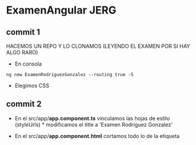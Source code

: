 # ExamenAngular JERG

## commit 1

HACEMOS UN REPO Y LO CLONAMOS (LEYENDO EL EXAMEN POR SI HAY ALGO RARO)

- En consola
~~~
ng new ExamenRodriguezGonzalez --routing true -S
~~~
- Elegimos CSS

## commit 2

- En el src/app/**app.component.ts** vinculamos las hojas de estilo (styleUrls) * modificamos el title a 'Examen Rodriguez Gonzalez'
- En el src/app/**app.component.html** cortamos todo lo de la etiqueta <style> y lo pegamos en src/app/app.component.css
- En **package.json** para modificar los parametros del ng start (puerto...etc) 
    - donde dice:
      ~~~
      "start": "ng serve"
      ~~~
    - debe decir
      ~~~
      "start": "ng serve -o --port 4234"
      ~~~
- En consola

    ~~~
    npm start 
    ~~~

    para sacar por localhost la página.

## commit 3

- instalamos bootstrap
    - En consola:
        ~~~
        npm install bootstrap
        npm i @popperjs/core
        ~~~
Luego navegue a su aplicación angular 13 y abra el archivo angular.json. Y luego agregue el siguiente código en él; como sigue:

    ~~~
    "styles": [
                  ...
                  "node_modules/bootstrap/dist/css/bootstrap.min.css"
              ],
    "scripts": [
                  ...
                   "node_modules/bootstrap/dist/js/bootstrap.min.js"
               ]
    ~~~

angular.json debe de quedar se la siguiente manera y aplicandolo a inmoguanche
    
    ~~~
        {
      "$schema": "./node_modules/@angular/cli/lib/config/schema.json",
      "version": 1,
      "newProjectRoot": "projects",
      "projects": {
        "frontend": {
          "projectType": "application",
          "schematics": {
            "@schematics/angular:application": {
              "strict": true
            }
          },
          "root": "",
          "sourceRoot": "src",
          "prefix": "app",
          "architect": {
            "build": {
              "builder": "@angular-devkit/build-angular:browser",
              "options": {
                "outputPath": "dist/frontend",
                "index": "src/index.html",
                "main": "src/main.ts",
                "polyfills": "src/polyfills.ts",
                "tsConfig": "tsconfig.app.json",
                "assets": [
                  "src/favicon.ico",
                  "src/assets"
                ],
                "styles": [
                  "src/styles.css",
                  "node_modules/bootstrap/dist/css/bootstrap.min.css"
                ],
                "scripts": [
                  "node_modules/bootstrap/dist/js/bootstrap.min.js"
                ]
              },
              "configurations": {
                "production": {
                  "budgets": [
                    {
                      "type": "initial",
                      "maximumWarning": "500kb",
                      "maximumError": "1mb"
                    },
                    {
                      "type": "anyComponentStyle",
                      "maximumWarning": "2kb",
                      "maximumError": "4kb"
                    }
                  ],
                  "fileReplacements": [
                    {
                      "replace": "src/environments/environment.ts",
                      "with": "src/environments/environment.prod.ts"
                    }
                  ],
                  "outputHashing": "all"
                },
                "development": {
                  "buildOptimizer": false,
                  "optimization": false,
                  "vendorChunk": true,
                  "extractLicenses": false,
                  "sourceMap": true,
                  "namedChunks": true
                }
              },
              "defaultConfiguration": "production"
            },
            "serve": {
              "builder": "@angular-devkit/build-angular:dev-server",
              "configurations": {
                "production": {
                  "browserTarget": "frontend:build:production"
                },
                "development": {
                  "browserTarget": "frontend:build:development"
                }
              },
              "defaultConfiguration": "development"
            },
            "extract-i18n": {
              "builder": "@angular-devkit/build-angular:extract-i18n",
              "options": {
                "browserTarget": "frontend:build"
              }
            },
            "test": {
              "builder": "@angular-devkit/build-angular:karma",
              "options": {
                "main": "src/test.ts",
                "polyfills": "src/polyfills.ts",
                "tsConfig": "tsconfig.spec.json",
                "karmaConfig": "karma.conf.js",
                "assets": [
                  "src/favicon.ico",
                  "src/assets"
                ],
                "styles": [
                  "src/styles.css",
                  "node_modules/bootstrap/dist/css/bootstrap.min.css"
                ],
                "scripts": [
                  "node_modules/bootstrap/dist/js/bootstrap.min.js"
                ]
              }
            }
          }
        }
      },
      "defaultProject": "InmoGuancheCRM"
    }


    ~~~
    
    
## commit 4

- ENTRAMOS EN src/app/**app.module.ts** E IMPORTAMOS EL MODULO HttpClientModule: (OJO NO TE LO OFRECE, HAY QUE PICARLO TAL CUAL):

- nos tiene que quedar de la siguiente manera
    ~~~
    import { NgModule } from '@angular/core';
    import { BrowserModule } from '@angular/platform-browser';

    import { AppRoutingModule } from './app-routing.module';
    import { AppComponent } from './app.component';

    import { HttpClientModule } from '@angular/common/http';

@NgModule({
declarations: [
AppComponent
],
imports: [
BrowserModule,
AppRoutingModule,
HttpClientModule
],
providers: [],
bootstrap: [AppComponent]
})
export class AppModule { }
    ~~~
- CREAR CORE MODULE
    - En consola:
    ~~~
    ng g m core
    ~~~

- IMPORTAMOS CoreModule EN src/app/app.module.ts, solo en imports, la importacion de CoreModule es automatica:

- Nos tiene que quedar de la siguiente manera:
    ~~~
    import { NgModule } from '@angular/core';
    import { BrowserModule } from '@angular/platform-browser';

    import { AppRoutingModule } from './app-routing.module';
    import { AppComponent } from './app.component';

    import { HttpClientModule } from '@angular/common/http';
    import { CoreModule } from './core/core.module';



    @NgModule({
    declarations: [
        AppComponent
    ],
    imports: [
        BrowserModule,
        AppRoutingModule,
        HttpClientModule,
        CoreModule
    ],
    providers: [],
    bootstrap: [AppComponent]
    })
    export class AppModule { }
    ~~~

- Creamos los componentes del Core.
    - En consola:
    ~~~
    ng g c core/shell
    ng g c core/shell/header
    ng g c core/shell/main
    ng g c core/shell/footer
    ~~~

- En src/app/core/shell/shell.component.html lo dejamos de la siguiente manera:
    ~~~
    <app-shell></app-shell>
    ~~~

- Importamos en src/app/core/core.module.ts el modulo de RouterModule.
    - debe de quedar de la siguiente manera.
        ~~~
        import { NgModule } from '@angular/core';
        import { CommonModule } from '@angular/common';
        import { ShellComponent } from './shell/shell.component';
        import { HeaderComponent } from './shell/header/header.component';
        import { MainComponent } from './shell/main/main.component';
        import { FooterComponent } from './shell/footer/footer.component';
        import { RouterModule } from '@angular/router';



        @NgModule({
        declarations: [
            ShellComponent,
            HeaderComponent,
            MainComponent,
            FooterComponent
        ],
        imports: [
            CommonModule,
            RouterModule
        ]
        })
        export class CoreModule { }
        ~~~

- Dentro de src/app/core/shell/main/main.component.html lo dejamos tal que así
    ~~~
    <div>
        <router-outlet></router-outlet>
    <div>
    ~~~

- Creamos el componente not found dentro del modulo Core.
    - En consola
    ~~~
    ng g c core/not-found
    ~~~

- CREAMOS EL MODULO Y COMPONENTE HOME:
    - En consola
        ~~~
        ng g m home --routing true
        ng g c home/home
        ~~~

## commit 5

- En src/app/core/core.module.ts debemos exportar ShellComponent, debemos de dejar el archivo de la siguiente manera:
    ~~~
    import { NgModule } from '@angular/core';
    import { CommonModule } from '@angular/common';
    import { ShellComponent } from './shell/shell.component';
    import { HeaderComponent } from './shell/header/header.component';
    import { MainComponent } from './shell/main/main.component';
    import { FooterComponent } from './shell/footer/footer.component';
    import { RouterModule } from '@angular/router';



    @NgModule({
    declarations: [
        ShellComponent,
        HeaderComponent,
        MainComponent,
        FooterComponent
    ],
    imports: [
        CommonModule,
        RouterModule
    ],
    exports: [
        ShellComponent
        ]
    })
    export class CoreModule { }
    ~~~

- En src/app/app.component.html lo dejamos con solo lo siguiente:
    ~~~
    <app-shell></app-shell>
    ~~~


- En src/environments/environment.prod.ts modificamos el archivo para que pueda embeber de la api que queremos que expote. En el caso de StarWars queda de la siguiente manera:
    ~~~
    export const environment = {
    production: true,
    logo: '../assets/img/darthVader.jpg',
    host: 'http://swapi.dev/api/',
    itemsPorPagina: 10
    };
    ~~~

- En src/environments/environment.ts lo dejamos de la siguiente manera el codigo no comentado.
    ~~~
    export const environment = {
    production: false,
    logo: '../assets/img/startwars.png',
    host: 'http://swapi.dev/api/',
    itemsPorPagina: 10
    };
    ~~~

- Añadimos rutas en src/app/app-routing.module.ts al loro que el componente not found te da fallo y hay que importarlo. tiene que quedar de la siguiente manera.
    ~~~
    import { NgModule } from '@angular/core';
    import { RouterModule, Routes } from '@angular/router';
    import { NotFoundComponent } from './core/not-found/not-found.component';

    const routes: Routes = [
    {
        path: '',
        loadChildren: () => import('./home/home.module').then(m => m.HomeModule)
        },
        {
        path: "not-found" , component: NotFoundComponent
        },
        {
        path: "**" , //cualquier valor que no este indicado
        redirectTo: "not-found"
        },
    ];

    @NgModule({
    imports: [RouterModule.forRoot(routes)],
    exports: [RouterModule]
    })
    export class AppRoutingModule { }
    ~~~

## commit 6

- En src/app/core/shell/shell.component.html debe de quedar asi:
~~~
<app-header></app-header>
<app-main></app-main>
<app-footer></app-footer>

~~~


- Añadimo Header en src/app/core/shell/header/header.component.html dejandolo de la siguiente manera
~~~
<nav class="navbar navbar-expand-lg navbar-dark bg-dark align-items-center fixed-top">
  <a class="navbar-brand " routerLink="/"><span
  class="sr-only">(current)</span></a>
  <button class="navbar-toggler" type="button" data-toggle="collapse" data-target="#ejercicioProto"
  aria-controls="navbarSupportedContent" aria-controls="ejercicioProto" aria-expanded="false"
  aria-label="Toggle navigation">
  <span class="navbar-toggler-icon"></span>
  </button>

  <div class="collapse navbar-collapse" id="ejercicioProto">
  <ul class="navbar-nav mr-auto">
  <li class="nav-item dropdown pt-3" routerLinkActive="router-link-active">
  <a class="nav-link dropdown-toggle lera" id="navbarDropdown" role="button" data-toggle="dropdown"
  aria-haspopup="true" aria-expanded="false">
  Personajes
  </a>
  <div class="dropdown-menu bg-dark" aria-labelledby="navbarDropdown">
  <a class="dropdown-item text-warning" routerLink="personajes">Todos</a>
  <a class="dropdown-item text-warning" routerLink="personajes/formulario">Crear Personaje</a>
  </div>
  </li>
  </ul>
  </div>
  </nav>

~~~

- CREAMOS EL MODULO DE PERSONAJES O LO QUE SEA:

    - En consola
        ~~~
        ng g m personajes --routing true
        ~~~

- AÑADIMOS LA RUTA EN src/app/app-routing.module.ts
~~~
{
path: 'personajes',
loadChildren: () => import('./personajes/personajes.module').then(m => m.PersonajesModule)
},
~~~


- CREAMOS COMPONENTES DENTRO DEL MODULO PERSONAJES:

    - En consola
~~~
ng g c personajes/personajes
ng g c personajes/personaje-item
ng g c personajes/personaje-form
~~~

- añadimos ruta en src/app/personajes/personajes-routing.module.ts quedando de la siguiente manera
~~~
import { NgModule } from '@angular/core';
import { RouterModule, Routes } from '@angular/router';
import { PersonajesComponent } from './personajes/personajes.component';

const routes: Routes = [
  {
    path: '',
    component: PersonajesComponent
  }
];

@NgModule({
  imports: [RouterModule.forChild(routes)],
  exports: [RouterModule]
})
export class PersonajesRoutingModule { }
~~~

- IMPORTAMOS FORMSMODULE EN src/app/personajes/personajes.module.ts:

~~~
import { NgModule } from '@angular/core';
import { CommonModule } from '@angular/common';

import { PersonajesRoutingModule } from './personajes-routing.module';
import { PersonajesComponent } from './personajes/personajes.component';
import { PersonajeItemComponent } from './personaje-item/personaje-item.component';
import { FormsModule } from '@angular/forms';


@NgModule({
  declarations: [
    PersonajesComponent,
    PersonajeItemComponent
  ],
  imports: [
    CommonModule,
    PersonajesRoutingModule,
    FormsModule
  ]
})
export class PersonajesModule { }

~~~

- CREAMOS INTERFAZ DENTRO DE MODULO PERSONAJES Y DECLARAMOS TODOS LOS ATRIBUTOS QUE APAREZCAN EN LA API:

En Consola:

~~~
ng g i personajes/models/personaje
~~~

Lo dejamos asi:
~~~
export interface Personaje {
  nombre: string;
  estatura: string;
  peso: string;
  colorPelo: string;
  colorPiel: string;
  colorOjos: string;
  fechaNac: string;
  genero: string;
  planeta: string;
  peliculas: any[];
}
~~~

- REAMOS LA CLASE DENTRO DEL MÓDULO PERSONAJES

En consola

~~~
ng g class personajes/models/personaje-impl
~~~

Implemento lo siguiente en la clase personajes/models/personaje-impl

~~~
import { Personaje } from './personaje';

export class PersonajeImpl implements Personaje {
  nombre: string;
  estatura: string;
  peso: string;
  colorPelo: string;
  colorPiel: string;
  colorOjos: string;
  fechaNac: string;
  genero: string;
  planeta: string;
  peliculas: any[];

  // tslint:disable-next-line: max-line-length
  constructor(name: any, height: any, mass: any, hair_color: any, skin_color: any, eye_color: any, birth_year: any, gender: any, homeworld: any, films: any[]) {
    this.nombre = name;
    this.estatura = height;
    this.peso = mass;
    this.colorPelo = hair_color;
    this.colorPiel = skin_color;
    this.colorOjos = eye_color;
    this.fechaNac = birth_year;
    this.genero = gender;
    this.planeta = this.getIdMundo(homeworld);
    this.peliculas = films;
  }

  getIdMundo(url: string): string {
    url = url.slice(0, url.length - 1)
    return url.slice(url.lastIndexOf('/') + 1, url.length);
  }
}
~~~


COMPONENTE CONTENEDOR src/app/personajes/personajes/personajes.component.ts:

~~~
import { Component, OnInit } from '@angular/core';
import { AuxiliarService } from 'src/app/service/auxiliar.service';
import { Personaje } from '../models/personaje';
import { PersonajeImpl } from '../models/personaje-impl';
import { PersonajeService } from '../service/personaje.service';

@Component({
  selector: 'app-personajes',
  templateUrl: './personajes.component.html',
  styleUrls: ['./personajes.component.css']
})
export class PersonajesComponent implements OnInit {
  personajes: Personaje[] = [];
  todosPersonajes: Personaje[] = [];
  personajeVerDatos: Personaje = new PersonajeImpl('','','','','','','','','',[],);
  numPaginas: number = 0;

  constructor(
    private personajeService: PersonajeService,
    private auxService: AuxiliarService) { }

  ngOnInit(): void {
    this.personajeService.getPersonajes().subscribe((response) => this.personajes = this.personajeService.extraerPersonajes(response));
    this.getTodosPersonajes();
  }

  verDatos(personaje: Personaje): void {
    this.personajeVerDatos = personaje;
  }

   onPersonajeEliminar(personaje: Personaje): void {
    console.log(`He eliminado a ${personaje.nombre}`);
    this.personajes = this.personajes.filter(p => personaje !== p)
  }

  getTodosPersonajes(): void {
    this.personajeService.getPersonajes().subscribe(r => {
      this.numPaginas = this.auxService.getPaginasResponse(r);
      for (let index = 1; index <= this.numPaginas; index++) {
        this.personajeService.getPersonajesPagina(index)
          .subscribe(response => {
            this.todosPersonajes.push(...this.personajeService.extraerPersonajes(response));
          });
      }
    });
  }
}
~~~


- modificamos src/app/personajes/personajes/personajes.component.html

~~~
<div class="row">
  <div class="col-10 col-sm-10 col-md-3 col-lg-3 col-xl-3">NOMBRE</div>
  <div class="col-10 col-sm-10 col-md-3 col-lg-2 col-xl-2">GÉNERO</div>
  <div class="col-10 col-sm-10 col-md-3 col-lg-3 col-xl-3">FECHA NACIMIENTO</div> 

</div>

~~~

COMPONENTE PRESENTADOR src/app/personajes/personaje-item/personaje-item.component.ts:

~~~
import { Component, OnInit } from '@angular/core';

@Component({
  selector: 'app-personaje-item',
  templateUrl: './personaje-item.component.html',
  styleUrls: ['./personaje-item.component.css']
})
export class PersonajeItemComponent implements OnInit {

  constructor() { }

  ngOnInit(): void {
  }

}

~~~

COMPONENTE PRESENTADOR src/app/personajes/personaje-item/personaje-item.component.html:
~~~
<div class="row mb-1">
  <hr class='w-100'>
  <div class="col-6 col-sm-6 col-md-2 col-lg-2 col-xl-3"><a class="" data-toggle="modal"
      data-target="#modalPersonaje" (click)='personajeSeleccionado.emit(personaje)'> {{personaje.nombre}}</a></div>
  <div class="col-6 col-sm-6 col-md-3 col-lg-2 col-xl-2">{{personaje.genero | i18nSelect: genderMap}}</div>
  <div class="col-6 col-sm-6 col-md-3 col-lg-3 col-xl-3">{{personaje.fechaNac | lowercase}}</div>
  <div class="col-16 col-sm-6 col-md-3 col-lg-2 col-xl-2">
      <button class="btn btn-info" [routerLink]="['/planeta', personaje.planeta]">Planeta</button>
  </div>
  <div class="col-6 col-sm-6 col-md-2 col-lg-2 col-xl-2">
        <div *ngIf='personaje.colorPelo != "none" && personaje.colorPelo != "n/a"; else elseBlock'>{{personaje.colorPelo}}
        </div>
 </div>
 <ng-template #elseBlock>
      <span>No tengo Pelo</span>
 </ng-template>
</div>

~~~

CREACION SERVICIO GLOBAL (TRANSVERSAL) A TODA LA APLICACION:

En consola:
~~~
ng g service service/auxiliar
~~~


en src/app/service/auxiliar.service.ts

~~~

import { HttpClient } from '@angular/common/http';
import { Injectable } from '@angular/core';
import { Observable } from 'rxjs';
import { environment } from 'src/environments/environment';

@Injectable({
  providedIn: 'root'
})
export class AuxiliarService {
  itemsPorPagina: number = environment.itemsPorPagina;

  constructor(private http: HttpClient) { }

  getItemsResponse(respuestaApi: any): number {
    return respuestaApi.count;
  }

  getPaginasResponse(respuestaApi: any): number {
    return Math.ceil(this.getItemsResponse(respuestaApi) / this.itemsPorPagina);
  }

  getItemsPorPagina(urlEndPoint: string, pagina: number): Observable<any> {
    return this.http.get<any>(`${urlEndPoint}?page=${pagina}`)
  }
}
~~~

AÑADIR COMO PROVEEDOR EL SERVICIO AUXILIARSERVICE EN PERSONAJES MODULE:
debe de quedar asi

~~~
import { NgModule } from '@angular/core';
import { CommonModule } from '@angular/common';

import { PersonajesRoutingModule } from './personajes-routing.module';
import { PersonajesComponent } from './personajes/personajes.component';
import { PersonajeItemComponent } from './personaje-item/personaje-item.component';
import { FormsModule } from '@angular/forms';
import { AuxiliarService } from '../service/auxiliar.service';


NgModule({
  declarations: [PersonajesComponent, 
    PersonajeItemComponent],
  imports: [
    CommonModule,
    PersonajesRoutingModule,
    FormsModule
  ],
  providers: [AuxiliarService]
})
export class PersonajesModule { }

~~~

CREACION SERVICIO EN EL MODULO PERSONAJES

En Consola:

~~~
ng g service personajes/service/personaje
~~~

El archivo src/app/personajes/service/personaje.service.ts debe de quedar asi

~~~
import { HttpClient } from '@angular/common/http';
import { Injectable } from '@angular/core';
import { Observable } from 'rxjs';
import { AuxiliarService } from 'src/app/service/auxiliar.service';
import { environment } from 'src/environments/environment';
import { Personaje } from '../models/personaje';
import { PersonajeImpl } from '../models/personaje-impl';

@Injectable({
  providedIn: 'root'
})
export class PersonajeService {
  private host: string = environment.host;
  private urlEndPoint: string = `${this.host}people`;

  constructor(
    private http: HttpClient,
    private auxService: AuxiliarService) { }


  getPersonajes(): Observable<any> {
    return this.http.get<any>(this.urlEndPoint);
  }

  extraerPersonajes(respuestaApi: any): Personaje[] {
    const personajes: Personaje[] = [];
    respuestaApi.results.forEach((p: any) => {
      personajes.push(this.mapearPersonaje(p));

    });
    return personajes;
  }

  mapearPersonaje(personajeApi: any): PersonajeImpl {
    return new PersonajeImpl(
      personajeApi.name,
      personajeApi.height,
      personajeApi.mass,
      personajeApi.hair_color,
      personajeApi.skin_color,
      personajeApi.eye_color,
      personajeApi.birth_year,
      personajeApi.gender,
      personajeApi.homeworld,
      personajeApi.films);
  }

  create(personaje: Personaje): void {
    console.log(`Se ha creado el personaje: ${JSON.stringify(personaje)}`);
  }

  getPersonajesPagina(pagina: number): Observable<any> {
    return this.auxService.getItemsPorPagina(this.urlEndPoint, pagina);
  }
}
~~~


En src/app/personajes/personaje-form/personaje-form.component.ts
~~~

import { Component, OnInit } from '@angular/core';
import { PersonajeImpl } from '../models/personaje-impl';
import { PersonajeService } from '../service/personaje.service';

@Component({
  selector: 'app-personaje-form',
  templateUrl: './personaje-form.component.html',
  styleUrls: ['./personaje-form.component.css']
})
export class PersonajeFormComponent implements OnInit {
  personaje: PersonajeImpl = new PersonajeImpl('', '', '', '', '', '', '', '', '', []);

  constructor(private personajeService: PersonajeService) { }

  ngOnInit(): void {
  }

  create(): void {
    this.personajeService.create(this.personaje);
  }

}
~~~


